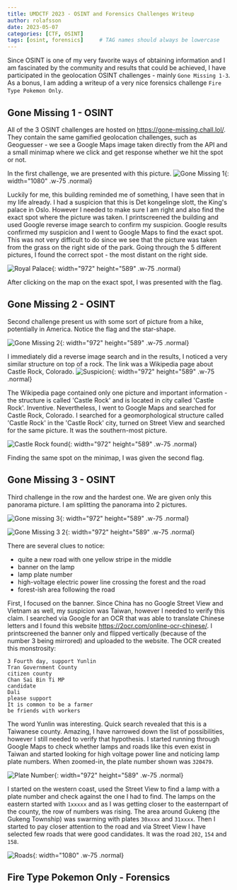 ```yaml
---
title: UMDCTF 2023 - OSINT and Forensics Challenges Writeup
author: rolafsson
date: 2023-05-07
categories: [CTF, OSINT]
tags: [osint, forensics]     # TAG names should always be lowercase
---
```


Since OSINT is one of my very favorite ways of obtaining information and I am fascinated by the community and results that could be achieved, I have participated in the geolocation OSINT challenges - mainly `Gone Missing 1-3`. As a bonus, I am adding a writeup of a very nice forensics challenge `Fire Type Pokemon Only`.

## Gone Missing 1 - OSINT

All of the 3 OSINT challenges are hosted on <https://gone-missing.chall.lol/>. They contain the same gamified geolocation challenges, such as Geoguesser - we see a Google Maps image taken directly from the API and a small minimap where we click and get response whether we hit the spot or not. 

In the first challenge, we are presented with this picture. ![Gone Missing 1](/assets/img/2023_05_07_UMDCTF_2023_OSINT/gonemissing1.png){: width="1080" .w-75 .normal}

Luckily for me, this building reminded me of something, I have seen that in my life already. I had a suspicion that this is Det kongelinge slott, the King's palace in Oslo. However I needed to make sure I am right and also find the exact spot where the picture was taken. I printscreened the building and used Google reverse image search to confirm my suspicion. Google results confirmed my suspicion and I went to Google Maps to find the exact spot. This was not very difficult to do since we see that the picture was taken from the grass on the right side of the park. Going through the 5 different pictures, I found the correct spot - the most distant on the right side.

![Royal Palace](/assets/img/2023_05_07_UMDCTF_2023_OSINT/royalpalace.png){: width="972" height="589" .w-75 .normal}

After clicking on the map on the exact spot, I was presented with the flag.

## Gone Missing 2 - OSINT

Second challenge present us with some sort of picture from a hike, potentially in America. Notice the flag and the star-shape. 

![Gone Missing 2](/assets/img/2023_05_07_UMDCTF_2023_OSINT/gonemissing2.png){: width="972" height="589" .w-75 .normal}
 
I immediately did a reverse image search and in the results, I noticed a very similar structure on top of a rock. The link was a Wikipedia page about Castle Rock, Colorado. ![Suspicion](/assets/img/2023_05_07_UMDCTF_2023_OSINT/castlerock.png){: width="972" height="589" .w-75 .normal}

The Wikipedia page contained only one picture and important information - the structure is called 'Castle Rock' and is located in city called 'Castle Rock'. Inventive. Nevertheless, I went to Google Maps and searched for Castle Rock, Colorado. I searched for a geomorphological structure called 'Castle Rock' in the 'Castle Rock' city, turned on Street View and searched for the same picture. It was the southern-most picture.

![Castle Rock found](/assets/img/2023_05_07_UMDCTF_2023_OSINT/castlerock_found.png){: width="972" height="589" .w-75 .normal}

Finding the same spot on the minimap, I was given the second flag.

## Gone Missing 3 - OSINT

Third challenge in the row and the hardest one. We are given only this panorama picture. I am splitting the panorama into 2 pictures. 

![Gone missing 3](/assets/img/2023_05_07_UMDCTF_2023_OSINT/gonemissing3.png){: width="972" height="589" .w-75 .normal}

![Gone Missing 3 2](/assets/img/2023_05_07_UMDCTF_2023_OSINT/gonemissing3_2.png){: width="972" height="589" .w-75 .normal}

There are several clues to notice:
- quite a new road with one yellow stripe in the middle
- banner on the lamp
- lamp plate number
- high-voltage electric power line crossing the forest and the road
- forest-ish area following the road

First, I focused on the banner. Since China has no Google Street View and Vietnam as well, my suspicion was Taiwan, however I needed to verify this claim. I searched via Google for an OCR that was able to translate Chinese letters and I found this website <https://2ocr.com/online-ocr-chinese/>. I printscreened the banner only and flipped vertically (because of the number 3 being mirrored) and uploaded to the website. The OCR created this monstrosity:
```
3 Fourth day, support Yunlin
Tran Government County
citizen county
Chan Sai Bin Ti MP
candidate
Dali
please support
It is common to be a farmer
be friends with workers
```

The word Yunlin was interesting. Quick search revealed that this is a Taiwanese county. Amazing, I have narrowed down the list of possibilities, however I still needed to verify that hypothesis. I started running through Google Maps to check whether lamps and roads like this even exist in Taiwan and started looking for high voltage power line and noticing lamp plate numbers. When zoomed-in, the plate number shown was `320479`. 

![Plate Number](/assets/img/2023_05_07_UMDCTF_2023_OSINT/platenumber.png){: width="972" height="589" .w-75 .normal}

I started on the western coast, used the Street View to find a lamp with a plate number and check against the one I had to find. The lamps on the eastern started with `1xxxxx` and as I was getting closer to the easternpart of the county, the row of numbers was rising. The area around Gukeng (the Gukeng Township) was swarming with plates `30xxxx` and `31xxxx`. Then I started to pay closer attention to the road and via Street View I have selected few roads that were good candidates. It was the road `202`, `154` and `158`.

![Roads](/assets/img/2023_05_07_UMDCTF_2023_OSINT/roads.png){: width="1080" .w-75 .normal}

## Fire Type Pokemon Only - Forensics
